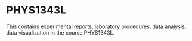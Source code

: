 # PHYS1343L
This contains experimental reports, laboratory procedures, data analysis, data visualization in the course PHYS1343L.
